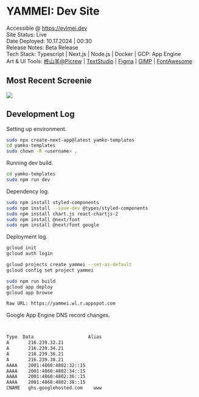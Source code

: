 <h1>YAMMEI: Dev Site</h1>

Accessible @ <a href='https://evlmei.dev'>https://evlmei.dev</a><br>
Site Status: Live<br>
Date Deployed: 10.17.2024 | 00:30<br>
Release Notes: Beta Release<br>
Tech Stack: Typescript | Next.js | Node.js | Docker | GCP: App Engine<br>
Art & UI Tools:  [柊山羊@Picrew](https://picrew.me/ja/image_maker/197705)  | [TextStudio](https://www.textstudio.com/logo/bubble-style-3d-text-155) | [Figma](https://www.figma.com/design/MeCSc6lsmZkTEV3VXK7PB9/Untitled?node-id=0-1&t=Vd3kHDi6YENZzVjr-1) | [GIMP](https://www.gimp.org/downloads/thanks.html) | [FontAwesome](https://fontawesome.com/)

<h2>Most Recent Screenie</h2>

<img src='https://github.com/yammei/yamko/blob/main/Screenshot%202024-10-17%20at%2000.34.19.png'/>

<h2>Development Log</h2>

Setting up environment.

```bash
sudo npx create-next-app@latest yamko-templates
cd yamko-templates
sudo chown -R <username> .
```

Running dev build.

```bash
cd yamko-templates
sudo npm run dev
```

Dependency log.

```bash
sudo npm install styled-components
sudo npm install --save-dev @types/styled-components
sudo npm install chart.js react-chartjs-2
sudo npm install @next/font
sudo npm install @next/font google
```

Deployment log.

```bash
gcloud init
gcloud auth login

gcloud projects create yammei --set-as-default
gcloud config set project yammei

sudo npm run build
gcloud app deploy
gcloud app browse

Raw URL: https://yammei.wl.r.appspot.com
```

Google App Engine DNS record changes.

```bash


Type  Data                    Alias
A	    216.239.32.21
A	    216.239.34.21
A	    216.239.36.21
A	    216.239.38.21
AAAA	2001:4860:4802:32::15
AAAA	2001:4860:4802:34::15
AAAA	2001:4860:4802:36::15
AAAA	2001:4860:4802:38::15
CNAME	ghs.googlehosted.com    www
```
